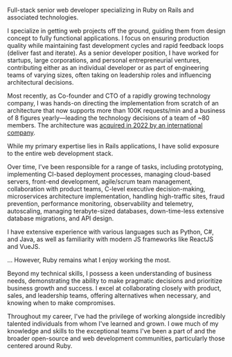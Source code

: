 Full-stack senior web developer specializing in Ruby on Rails and associated technologies.

I specialize in getting web projects off the ground, guiding them from design concept to fully functional applications. I focus on ensuring production quality while maintaining fast development cycles and rapid feedback loops (deliver fast and iterate). As a senior developer position, I have worked for startups, large corporations, and personal entrepreneurial ventures, contributing either as an individual developer or as part of engineering teams of varying sizes, often taking on leadership roles and influencing architectural decisions.

Most recently, as Co-founder and CTO of a rapidly growing technology company, I was hands-on directing the implementation from scratch of an architecture that now supports more than 100K requests/min and a business of 8 figures yearly—leading the technology decisions of a team of ~80 members. The architecture was [acquired in 2022 by an international company](https://www.mrweb.com/drno/news33211.htm).

While my primary expertise lies in Rails applications, I have solid exposure to the entire web development stack.

Over time, I've been responsible for a range of tasks, including prototyping, implementing CI-based deployment processes, managing cloud-based servers, front-end development, agile/scrum team management, collaboration with product teams, C-level executive decision-making, microservices architecture implementation, handling high-traffic sites, fraud prevention, performance monitoring, observability and telemetry, autoscaling, managing terabyte-sized databases, down-time-less extensive database migrations, and API design.

I have extensive experience with various languages such as Python, C#, and Java, as well as familiarity with modern JS frameworks like ReactJS and VueJS.

… However, Ruby remains what I enjoy working the most.

Beyond my technical skills, I possess a keen understanding of business needs, demonstrating the ability to make pragmatic decisions and prioritize business growth and success. I excel at collaborating closely with product, sales, and leadership teams, offering alternatives when necessary, and knowing when to make compromises.

Throughout my career, I've had the privilege of working alongside incredibly talented individuals from whom I've learned and grown. I owe much of my knowledge and skills to the exceptional teams I've been a part of and the broader open-source and web development communities, particularly those centered around Ruby.
